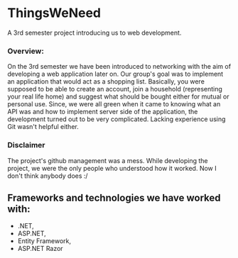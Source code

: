 # ThingsWeNeed
A 3rd semester project introducing us to web development.

### Overview:
On the 3rd semester we have been introduced to networking with the aim of developing a web application later on. Our group's goal was to implement an application that would act as a shopping list. Basically, you were supposed to be able to create an account, join a household (representing your real life home) and suggest what should be bought either for mutual or personal use. Since, we were all green when it came to knowing what an API was and how to implement server side of the application, the development turned out to be very complicated. Lacking experience using Git wasn't helpful either.

### Disclaimer ### 
The project's github management was a mess.
While developing the project, we were the only people 
who understood how it worked. Now I don't think anybody does :/

## Frameworks and technologies we have worked with:
- .NET,
- ASP.NET,
- Entity Framework,
- ASP.NET Razor 
